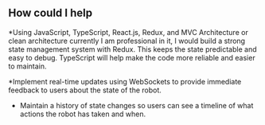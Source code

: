 
## How could I help
*Using JavaScript, TypeScript, React.js, Redux, and MVC Architecture or clean architecture currently I am professional in it, I would build a strong state management system with Redux. This keeps the state predictable and easy to debug. TypeScript will help make the code more reliable and easier to maintain.

*Implement real-time updates using WebSockets to provide immediate feedback to users about the state of the robot.

* Maintain a history of state changes so users can see a timeline of what actions the robot has taken and when.